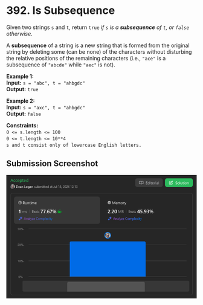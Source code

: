 # 392. Is Subsequence

Given two strings `s` and `t`, return `true` *if `s` is a **subsequence** of `t`, or `false` otherwise*.

A **subsequence** of a string is a new string that is formed from the original string by deleting some (can be none) of the characters without disturbing the relative positions of the remaining characters (i.e., `"ace"` is a subsequence of `"abcde"` while `"aec"` is not).

**Example 1:**  
    **Input:** `s = "abc", t = "ahbgdc"`  
    **Output:** `true`   

**Example 2:**  
    **Input:** `s = "axc", t = "ahbgdc"`  
    **Output:** `false`   

**Constraints:**  
    `0 <= s.length <= 100`  
    `0 <= t.length <= 10**4`  
    `s and t consist only of lowercase English letters.`  

## Submission Screenshot

![Image](./is-subsequence.png)